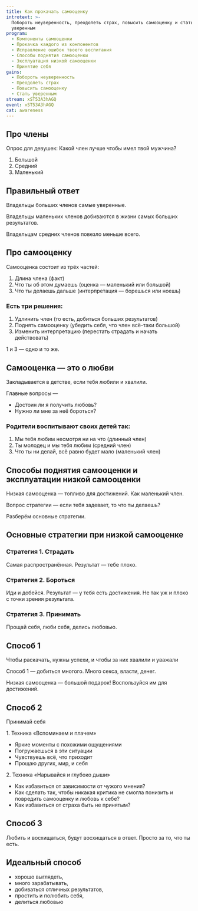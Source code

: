 ```yaml
---
title: Как прокачать самооценку
introtext: >-
  Побороть неуверенность, преодолеть страх, повысить самооценку и стать
  уверенным
program:
  - Компоненты самооценки
  - Прокачка каждого из компонентов
  - Исправление ошибок твоего воспитания
  - Способы поднятия самооценки
  - Эксплуатация низкой самооценки
  - Принятие себя
gains:
  - Побороть неуверенность
  - Преодолеть страх
  - Повысить самооценку
  - Стать уверенным
stream: xST53A3hAGQ
event: xST53A3hAGQ
cat: awareness
---
```


## Про члены

Опрос для девушек: Какой член лучше чтобы имел твой мужчина?

1. Большой
2. Средний
3. Маленький

## Правильный ответ

Владельцы больших членов самые уверенные.

Владельцы маленьких членов добиваются в жизни самых больших результатов.

Владельцам средних членов повезло меньше всего.

## Про самооценку

Самооценка состоит из трёх частей:

1. Длина члена (факт)
2. Что ты об этом думаешь (оценка — маленький или большой)
3. Что ты делаешь дальше (интерпретация — борешься или ноешь)

### Есть три решения:

1. Удлинить член (то есть, добиться больших результатов)
2. Поднять самооценку (убедить себя, что член всё-таки большой)
3. Изменить интерпретацию (перестать страдать и начать действовать)

1 и 3 — одно и то же.

## Самооценка — это о любви

Закладывается в детстве, если тебя любили и хвалили.

Главные вопросы — 

- Достоин ли я получить любовь?
- Нужно ли мне за неё бороться?

### Родители воспитывают своих детей так:

1. Мы тебя любим несмотря ни на что (длинный член)
2. Ты молодец и мы тебя любим (средний член)
3. Что ты ни делай, всё равно будет мало (маленький член)

## Способы поднятия самооценки и эксплуатации низкой самооценки

Низкая самооценка — топливо для достижений. Как маленький член.

Вопрос стратегии — если тебя задевает, то что ты делаешь?

Разберём основные стратегии.

## Основные стратегии при низкой самооценке

### Стратегия 1. Страдать

Самая распространённая. Результат — тебе плохо.

### Стратегия 2. Бороться

Иди и добейся. Результат — у тебя есть достижения. Не так уж и плохо с точки зрения результата.

### Стратегия 3. Принимать

Прощай себя, люби себя, делись любовью.

## Способ 1

Чтобы раскачать, нужны успехи, и чтобы за них хвалили и уважали

Способ 1 — добиться многого. Много секса, власти, денег.

Низкая самооценка — большой подарок! Воспользуйся им для достижений.

## Способ 2

Принимай себя

1\. Техника «Вспоминаем и плачем»

- Яркие моменты с похожими ощущениями
- Погружаешься в эти ситуации
- Чувствуешь всё, что приходит
- Прощаю других, мир, и себя

2\. Техника «Нарывайся и глубоко дыши»

- Как избавиться от зависимости от чужого мнения?
- Как сделать так, чтобы никакая критика не смогла понизить и повредить самооценку и любовь к себе?
- Как избавиться от страха быть не принятым?

## Способ 3

Любить и восхищаться, будут восхищаться в ответ. Просто за то, что ты есть.

## Идеальный способ

- хорошо выглядеть,
- много зарабатывать,
- добиваться отличных результатов,
- простить и полюбить себя,
- делиться любовью
